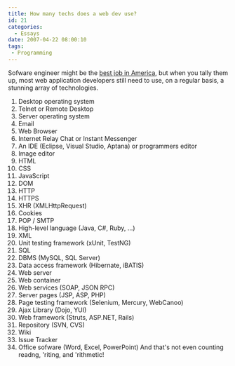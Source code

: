 ```yaml
---
title: How many techs does a web dev use?
id: 21
categories:
  - Essays
date: 2007-04-22 08:00:10
tags:
 - Programming
---
```


 Sofware engineer might be the [best job in America](http://money.cnn.com/popups/2006/moneymag/bestjobs/frameset.1.exclude.html), but when you tally them up, most web application developers still need to use, on a regular basis, a stunning array of technologies.

1.  Desktop operating system
2.  Telnet or Remote Desktop
3.  Server operating system
4.  Email
5.  Web Browser
6.  Internet Relay Chat or Instant Messenger
7.  An IDE (Eclipse, Visual Studio, Aptana) or programmers editor
8.  Image editor
9.  HTML
10.  CSS
11.  JavaScript
12.  DOM
13.  HTTP
14.  HTTPS
15.  XHR (XMLHttpRequest)
16.  Cookies
17.  POP / SMTP
18.  High-level language (Java, C#, Ruby, ...)
19.  XML
20.  Unit testing framework (xUnit, TestNG)
21.  SQL
22.  DBMS (MySQL, SQL Server)
23.  Data access framework (Hibernate, iBATIS)
24.  Web server
25.  Web container
26.  Web services (SOAP, JSON RPC)
27.  Server pages (JSP, ASP, PHP)
28.  Page testing framework (Selenium, Mercury, WebCanoo)
29.  Ajax Library (Dojo, YUI)
30.  Web framework (Struts, ASP.NET, Rails)
31.  Repository (SVN, CVS)
32.  Wiki
33.  Issue Tracker
34.  Office sofware (Word, Excel, PowerPoint)
And that's not even counting readng, 'riting, and 'rithmetic!